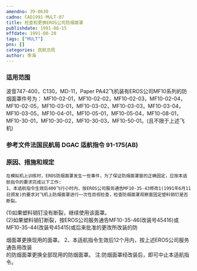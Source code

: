 ```yaml
---
amendno: 39-0630  
cadno: CAD1991-MULT-07  
title: 检查和更换EROS公司防烟面罩  
publishdate: 1991-08-15  
effdate: 1991-08-20  
tags: ["MULT"]  
pns: []  
categories: 民航总局  
author: 李海  
---
```

  
### 适用范围  
波音747-400，C130，MD-11，Paper  PA42飞机装有EROS公司MF10系列的防烟面罩件号为：
MF10-02-01，MF10-02-02，MF10-02-03，MF10-02-04，MF10-02-05，MF10-03-01，MF10-03-02，MF10-03-03，MF10-03-04，MF10-03-05，MF10-04-01，MF10-05-01，MF10-05-04，MF10-08-01，MF10-30-01，MF10-30-02，MF10-30-03，MF10-50-01。(且不限于上述飞机)  
  
<!--more-->  
### 参考文件法国民航局 DGAC 适航指令 91-175(AB)  
  
### 原因、措施和规定  
    在模拟机上训练时，EROS防烟面罩发生一些事件，为了保证防烟面罩窗的正确固定，应按本适航指令的要求完成以下工作:  
    1、本适航指令生效后400飞行小时内，按EROS公司服务通告MF10-35-43修改1(1991年6月11日颁发)的要求对飞机上防烟面罩进行一次性目视检查，检查防烟面罩观察窗固定塑料销钉是否断裂。  
(1)如果塑料销钉没有断裂，继续使用该面罩。  
(2)如果塑料销钉断裂，按EROS公司服务通告MF10-35-46(改装号45416)或MF10-35-44(改装号45415)或后来批准的更改所改装的防  
      
烟面罩更换现用的面罩。     2、本适航指令生效后12个月内，按上述EROS公司服务通告用改装  
的防烟面罩更换全部现用的防烟面罩。 注:防烟面罩经改装后，即可中止本适航指令。  
